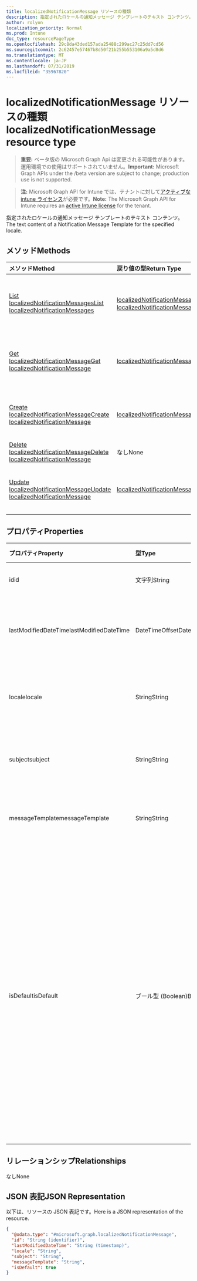 ```yaml
---
title: localizedNotificationMessage リソースの種類
description: 指定されたロケールの通知メッセージ テンプレートのテキスト コンテンツ。
author: rolyon
localization_priority: Normal
ms.prod: Intune
doc_type: resourcePageType
ms.openlocfilehash: 29c8da43ded157ada25488c299ac27c25dd7cd56
ms.sourcegitcommit: 2c62457e57467b8d50f21b255b553106a9a5d8d6
ms.translationtype: MT
ms.contentlocale: ja-JP
ms.lasthandoff: 07/31/2019
ms.locfileid: "35967820"
---
```

# <a name="localizednotificationmessage-resource-type"></a><span data-ttu-id="3bb95-103">localizedNotificationMessage リソースの種類</span><span class="sxs-lookup"><span data-stu-id="3bb95-103">localizedNotificationMessage resource type</span></span>

> <span data-ttu-id="3bb95-104">**重要:** ベータ版の Microsoft Graph Api は変更される可能性があります。運用環境での使用はサポートされていません。</span><span class="sxs-lookup"><span data-stu-id="3bb95-104">**Important:** Microsoft Graph APIs under the /beta version are subject to change; production use is not supported.</span></span>

> <span data-ttu-id="3bb95-105">**注:** Microsoft Graph API for Intune では、テナントに対して[アクティブな intune ライセンス](https://go.microsoft.com/fwlink/?linkid=839381)が必要です。</span><span class="sxs-lookup"><span data-stu-id="3bb95-105">**Note:** The Microsoft Graph API for Intune requires an [active Intune license](https://go.microsoft.com/fwlink/?linkid=839381) for the tenant.</span></span>

<span data-ttu-id="3bb95-106">指定されたロケールの通知メッセージ テンプレートのテキスト コンテンツ。</span><span class="sxs-lookup"><span data-stu-id="3bb95-106">The text content of a Notification Message Template for the specified locale.</span></span>

## <a name="methods"></a><span data-ttu-id="3bb95-107">メソッド</span><span class="sxs-lookup"><span data-stu-id="3bb95-107">Methods</span></span>
|<span data-ttu-id="3bb95-108">メソッド</span><span class="sxs-lookup"><span data-stu-id="3bb95-108">Method</span></span>|<span data-ttu-id="3bb95-109">戻り値の型</span><span class="sxs-lookup"><span data-stu-id="3bb95-109">Return Type</span></span>|<span data-ttu-id="3bb95-110">説明</span><span class="sxs-lookup"><span data-stu-id="3bb95-110">Description</span></span>|
|:---|:---|:---|
|[<span data-ttu-id="3bb95-111">List localizedNotificationMessages</span><span class="sxs-lookup"><span data-stu-id="3bb95-111">List localizedNotificationMessages</span></span>](../api/intune-notification-localizednotificationmessage-list.md)|<span data-ttu-id="3bb95-112">[localizedNotificationMessage](../resources/intune-notification-localizednotificationmessage.md) コレクション</span><span class="sxs-lookup"><span data-stu-id="3bb95-112">[localizedNotificationMessage](../resources/intune-notification-localizednotificationmessage.md) collection</span></span>|<span data-ttu-id="3bb95-113">[localizedNotificationMessage](../resources/intune-notification-localizednotificationmessage.md) オブジェクトのプロパティとリレーションシップをリストします。</span><span class="sxs-lookup"><span data-stu-id="3bb95-113">List properties and relationships of the [localizedNotificationMessage](../resources/intune-notification-localizednotificationmessage.md) objects.</span></span>|
|[<span data-ttu-id="3bb95-114">Get localizedNotificationMessage</span><span class="sxs-lookup"><span data-stu-id="3bb95-114">Get localizedNotificationMessage</span></span>](../api/intune-notification-localizednotificationmessage-get.md)|[<span data-ttu-id="3bb95-115">localizedNotificationMessage</span><span class="sxs-lookup"><span data-stu-id="3bb95-115">localizedNotificationMessage</span></span>](../resources/intune-notification-localizednotificationmessage.md)|<span data-ttu-id="3bb95-116">[localizedNotificationMessage](../resources/intune-notification-localizednotificationmessage.md) オブジェクトのプロパティとリレーションシップを読み取ります。</span><span class="sxs-lookup"><span data-stu-id="3bb95-116">Read properties and relationships of the [localizedNotificationMessage](../resources/intune-notification-localizednotificationmessage.md) object.</span></span>|
|[<span data-ttu-id="3bb95-117">Create localizedNotificationMessage</span><span class="sxs-lookup"><span data-stu-id="3bb95-117">Create localizedNotificationMessage</span></span>](../api/intune-notification-localizednotificationmessage-create.md)|[<span data-ttu-id="3bb95-118">localizedNotificationMessage</span><span class="sxs-lookup"><span data-stu-id="3bb95-118">localizedNotificationMessage</span></span>](../resources/intune-notification-localizednotificationmessage.md)|<span data-ttu-id="3bb95-119">新しい [localizedNotificationMessage](../resources/intune-notification-localizednotificationmessage.md) オブジェクトを作成します。</span><span class="sxs-lookup"><span data-stu-id="3bb95-119">Create a new [localizedNotificationMessage](../resources/intune-notification-localizednotificationmessage.md) object.</span></span>|
|[<span data-ttu-id="3bb95-120">Delete localizedNotificationMessage</span><span class="sxs-lookup"><span data-stu-id="3bb95-120">Delete localizedNotificationMessage</span></span>](../api/intune-notification-localizednotificationmessage-delete.md)|<span data-ttu-id="3bb95-121">なし</span><span class="sxs-lookup"><span data-stu-id="3bb95-121">None</span></span>|<span data-ttu-id="3bb95-122">[localizedNotificationMessage](../resources/intune-notification-localizednotificationmessage.md) を削除します。</span><span class="sxs-lookup"><span data-stu-id="3bb95-122">Deletes a [localizedNotificationMessage](../resources/intune-notification-localizednotificationmessage.md).</span></span>|
|[<span data-ttu-id="3bb95-123">Update localizedNotificationMessage</span><span class="sxs-lookup"><span data-stu-id="3bb95-123">Update localizedNotificationMessage</span></span>](../api/intune-notification-localizednotificationmessage-update.md)|[<span data-ttu-id="3bb95-124">localizedNotificationMessage</span><span class="sxs-lookup"><span data-stu-id="3bb95-124">localizedNotificationMessage</span></span>](../resources/intune-notification-localizednotificationmessage.md)|<span data-ttu-id="3bb95-125">[localizedNotificationMessage](../resources/intune-notification-localizednotificationmessage.md) オブジェクトのプロパティを更新します。</span><span class="sxs-lookup"><span data-stu-id="3bb95-125">Update the properties of a [localizedNotificationMessage](../resources/intune-notification-localizednotificationmessage.md) object.</span></span>|

## <a name="properties"></a><span data-ttu-id="3bb95-126">プロパティ</span><span class="sxs-lookup"><span data-stu-id="3bb95-126">Properties</span></span>
|<span data-ttu-id="3bb95-127">プロパティ</span><span class="sxs-lookup"><span data-stu-id="3bb95-127">Property</span></span>|<span data-ttu-id="3bb95-128">型</span><span class="sxs-lookup"><span data-stu-id="3bb95-128">Type</span></span>|<span data-ttu-id="3bb95-129">説明</span><span class="sxs-lookup"><span data-stu-id="3bb95-129">Description</span></span>|
|:---|:---|:---|
|<span data-ttu-id="3bb95-130">id</span><span class="sxs-lookup"><span data-stu-id="3bb95-130">id</span></span>|<span data-ttu-id="3bb95-131">文字列</span><span class="sxs-lookup"><span data-stu-id="3bb95-131">String</span></span>|<span data-ttu-id="3bb95-132">エンティティのキー。</span><span class="sxs-lookup"><span data-stu-id="3bb95-132">Key of the entity.</span></span>|
|<span data-ttu-id="3bb95-133">lastModifiedDateTime</span><span class="sxs-lookup"><span data-stu-id="3bb95-133">lastModifiedDateTime</span></span>|<span data-ttu-id="3bb95-134">DateTimeOffset</span><span class="sxs-lookup"><span data-stu-id="3bb95-134">DateTimeOffset</span></span>|<span data-ttu-id="3bb95-135">オブジェクトの最終更新の DateTime。</span><span class="sxs-lookup"><span data-stu-id="3bb95-135">DateTime the object was last modified.</span></span>|
|<span data-ttu-id="3bb95-136">locale</span><span class="sxs-lookup"><span data-stu-id="3bb95-136">locale</span></span>|<span data-ttu-id="3bb95-137">String</span><span class="sxs-lookup"><span data-stu-id="3bb95-137">String</span></span>|<span data-ttu-id="3bb95-138">対象メッセージの送信先ロケール。</span><span class="sxs-lookup"><span data-stu-id="3bb95-138">The Locale for which this message is destined.</span></span>|
|<span data-ttu-id="3bb95-139">subject</span><span class="sxs-lookup"><span data-stu-id="3bb95-139">subject</span></span>|<span data-ttu-id="3bb95-140">String</span><span class="sxs-lookup"><span data-stu-id="3bb95-140">String</span></span>|<span data-ttu-id="3bb95-141">メッセージ テンプレートの件名。</span><span class="sxs-lookup"><span data-stu-id="3bb95-141">The Message Template Subject.</span></span>|
|<span data-ttu-id="3bb95-142">messageTemplate</span><span class="sxs-lookup"><span data-stu-id="3bb95-142">messageTemplate</span></span>|<span data-ttu-id="3bb95-143">String</span><span class="sxs-lookup"><span data-stu-id="3bb95-143">String</span></span>|<span data-ttu-id="3bb95-144">メッセージ テンプレートのコンテンツ。</span><span class="sxs-lookup"><span data-stu-id="3bb95-144">The Message Template content.</span></span>|
|<span data-ttu-id="3bb95-145">isDefault</span><span class="sxs-lookup"><span data-stu-id="3bb95-145">isDefault</span></span>|<span data-ttu-id="3bb95-146">ブール型 (Boolean)</span><span class="sxs-lookup"><span data-stu-id="3bb95-146">Boolean</span></span>|<span data-ttu-id="3bb95-147">言語フォールバック用の既定ロケールかどうかを示すフラグ。</span><span class="sxs-lookup"><span data-stu-id="3bb95-147">Flag to indicate whether or not this is the default locale for language fallback.</span></span> <span data-ttu-id="3bb95-148">このフラグは設定のみ可能です。</span><span class="sxs-lookup"><span data-stu-id="3bb95-148">This flag can only be set.</span></span> <span data-ttu-id="3bb95-149">設定解除するには、このプロパティを別のローカライズされた通知メッセージで有効にします。</span><span class="sxs-lookup"><span data-stu-id="3bb95-149">To unset, set this property to true on another Localized Notification Message.</span></span>|

## <a name="relationships"></a><span data-ttu-id="3bb95-150">リレーションシップ</span><span class="sxs-lookup"><span data-stu-id="3bb95-150">Relationships</span></span>
<span data-ttu-id="3bb95-151">なし</span><span class="sxs-lookup"><span data-stu-id="3bb95-151">None</span></span>

## <a name="json-representation"></a><span data-ttu-id="3bb95-152">JSON 表記</span><span class="sxs-lookup"><span data-stu-id="3bb95-152">JSON Representation</span></span>
<span data-ttu-id="3bb95-153">以下は、リソースの JSON 表記です。</span><span class="sxs-lookup"><span data-stu-id="3bb95-153">Here is a JSON representation of the resource.</span></span>
<!-- {
  "blockType": "resource",
  "keyProperty": "id",
  "@odata.type": "microsoft.graph.localizedNotificationMessage"
}
-->
``` json
{
  "@odata.type": "#microsoft.graph.localizedNotificationMessage",
  "id": "String (identifier)",
  "lastModifiedDateTime": "String (timestamp)",
  "locale": "String",
  "subject": "String",
  "messageTemplate": "String",
  "isDefault": true
}
```





